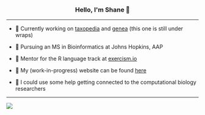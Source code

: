 <h3 align="center">Hello, I'm Shane 👋</h3>

---

- 🔭 Currently working on [taxopedia](https://github.com/shanedrabing/taxopedia) and [genea]() (this one is still under wraps)

- 🌱 Pursuing an MS in Bioinformatics at Johns Hopkins, AAP

- 👯 Mentor for the R language track at [exercism.io](https://exercism.io/profiles/shanedrabing)

- 📝 My (work-in-progress) website can be found [here](https://shanedrabing.github.io/)

- 🤔 I could use some help getting connected to the computational biology researchers

---

<img align='center' src='https://github-readme-stats.vercel.app/api?username=shanedrabing&show_icons=true'/>

<!--
**shanedrabing/shanedrabing** is a ✨ _special_ ✨ repository because its `README.md` (this file) appears on your GitHub profile.

Here are some ideas to get you started:

- 🔭 I’m currently working on ...
- 🌱 I’m currently learning ...
- 🌱 Pursuing an [MS in Bioinformatics](https://advanced.jhu.edu/academics/graduate/ms-bioinformatics/) at Johns Hopkins, AAP
- 👯 I’m looking to collaborate on ...
- 🤔 I’m looking for help with ...
- 💬 Ask me about ...
- 📫 How to reach me: ...
- 😄 Pronouns: ...
- ⚡ Fun fact: ...
-->
